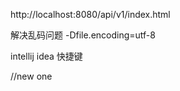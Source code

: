 

http://localhost:8080/api/v1/index.html

解决乱码问题
-Dfile.encoding=utf-8

intellij idea 快捷键

//new one












